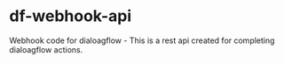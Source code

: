 # df-webhook-api
Webhook code for dialoagflow - This is a rest api created for completing dialoagflow actions.
